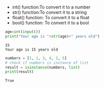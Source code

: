 
* int() function:To convert it to a number
* str() function:To convert it to a string
* float() function: To convert it to a float
* bool() function: To convert it to a bool

``` py
age=int(input())
print("Your age is "+str(age)+" years old")
```
``` 
15
Your age is 15 years old
```
``` py
numbers = [1, 2, 3, 4, 2, 5]
# check if numbers is instance of list
result = isinstance(numbers, list)
print(result)
```
```
True
```